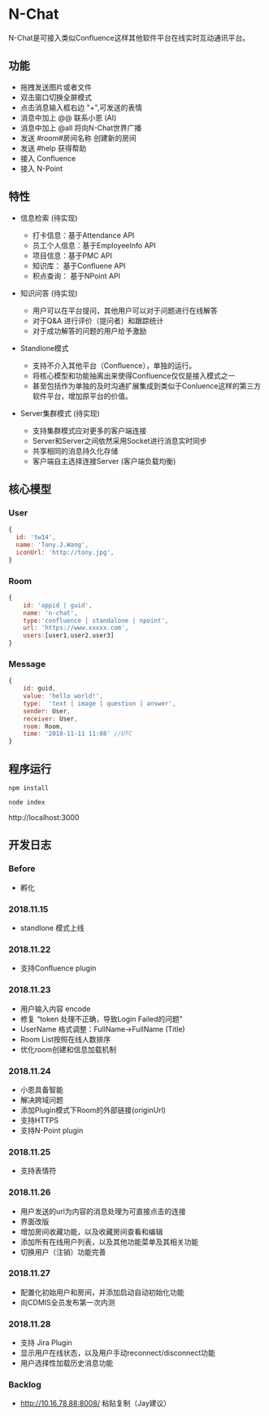 # N-Chat

N-Chat是可接入类似Confluence这样其他软件平台在线实时互动通讯平台。

## 功能

 * 拖拽发送图片或者文件
 * 双击窗口切换全屏模式
 * 点击消息输入框右边 "+",可发送的表情
 * 消息中加上 @@ 联系小恩 (AI)
 * 消息中加上 @all 将向N-Chat世界广播
 * 发送 #room#房间名称 创建新的房间 
 * 发送 #help 获得帮助
 * 接入 Confluence
 * 接入 N-Point

## 特性

* 信息检索  (待实现)
    * 打卡信息：基于Attendance API
    * 员工个人信息：基于EmployeeInfo API
    * 项目信息：基于PMC API
    * 知识库： 基于Confluene API
    * 积点查询： 基于NPoint API

* 知识问答 (待实现)
    * 用户可以在平台提问，其他用户可以对于问题进行在线解答
    * 对于Q&A 进行评价（提问者）和跟踪统计
    * 对于成功解答的问题的用户给予激励 

* Standlone模式
    * 支持不介入其他平台（Confluence），单独的运行。
    * 将核心模型和功能抽离出来使得Confluence仅仅是接入模式之一
    * 甚至包括作为单独的及时沟通扩展集成到类似于Conluence这样的第三方软件平台，增加原平台的价值。

* Server集群模式 (待实现)
    * 支持集群模式应对更多的客户端连接
    * Server和Server之间依然采用Socket进行消息实时同步
    * 共享相同的消息持久化存储
    * 客户端自主选择连接Server (客户端负载均衡) 

## 核心模型

### User
```javascript
{
  id: 'tw14',
  name: 'Tony.J.Wang',
  iconUrl: 'http://tony.jpg',
}
```
### Room
```javascript
{
    id: 'appid | guid',
    name: 'n-chat',
    type:'confluence | standalone | npoint',
    url: 'https://www.xxxxx.com',
    users:[user1,user2,user3]
}
```
### Message
```javascript
{
    id: guid,
    value: 'hello world!',
    type:  'text | image | question | answer', 
    sender: User,
    receiver: User,
    room: Room,
    time: '2018-11-11 11:08' //UTC
}
```

## 程序运行

```
npm install
```

```
node index
```

http://localhost:3000


## 开发日志

### Before 
* 孵化

### 2018.11.15
* standlone 模式上线

### 2018.11.22
* 支持Confluence plugin

### 2018.11.23
* 用户输入内容 encode
* 修复 “token 处理不正确，导致Login Failed的问题”
* UserName 格式调整：FullName->FullName (Title)
* Room List按照在线人数排序
* 优化room创建和信息加载机制

### 2018.11.24
* 小恩具备智能
* 解决跨域问题
* 添加Plugin模式下Room的外部链接(originUrl)
* 支持HTTPS
* 支持N-Point plugin

### 2018.11.25
* 支持表情符

### 2018.11.26
* 用户发送的url为内容的消息处理为可直接点击的连接
* 界面改版
* 增加房间收藏功能，以及收藏房间查看和编辑
* 添加所有在线用户列表，以及其他功能菜单及其相关功能
* 切换用户（注销）功能完善

### 2018.11.27

* 配置化初始用户和房间，并添加启动自动初始化功能
* 向CDMIS全员发布第一次内测

### 2018.11.28
* 支持 Jira Plugin
* 显示用户在线状态，以及用户手动reconnect/disconnect功能
* 用户选择性加载历史消息功能

### Backlog
* http://10.16.78.88:8008/ 粘贴复制（Jay建议）
